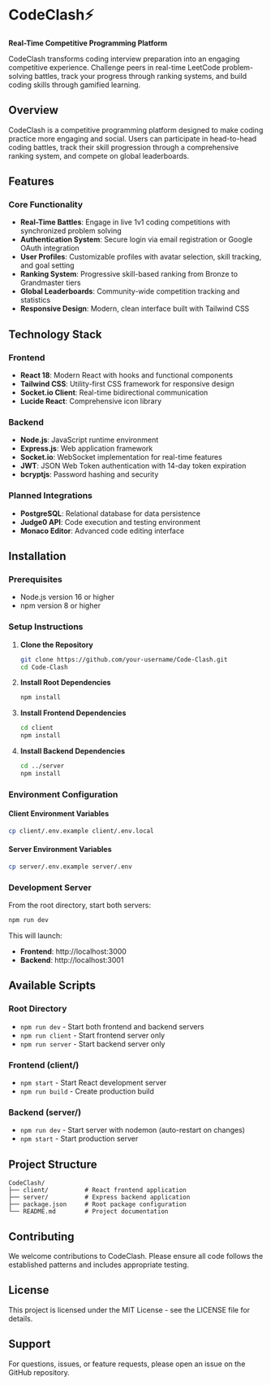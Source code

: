 # CodeClash⚡

**Real-Time Competitive Programming Platform**

CodeClash transforms coding interview preparation into an engaging competitive experience. Challenge peers in real-time LeetCode problem-solving battles, track your progress through ranking systems, and build coding skills through gamified learning.

## Overview

CodeClash is a competitive programming platform designed to make coding practice more engaging and social. Users can participate in head-to-head coding battles, track their skill progression through a comprehensive ranking system, and compete on global leaderboards.

## Features

### Core Functionality
- **Real-Time Battles**: Engage in live 1v1 coding competitions with synchronized problem solving
- **Authentication System**: Secure login via email registration or Google OAuth integration
- **User Profiles**: Customizable profiles with avatar selection, skill tracking, and goal setting
- **Ranking System**: Progressive skill-based ranking from Bronze to Grandmaster tiers
- **Global Leaderboards**: Community-wide competition tracking and statistics
- **Responsive Design**: Modern, clean interface built with Tailwind CSS

## Technology Stack

### Frontend
- **React 18**: Modern React with hooks and functional components
- **Tailwind CSS**: Utility-first CSS framework for responsive design
- **Socket.io Client**: Real-time bidirectional communication
- **Lucide React**: Comprehensive icon library

### Backend
- **Node.js**: JavaScript runtime environment
- **Express.js**: Web application framework
- **Socket.io**: WebSocket implementation for real-time features
- **JWT**: JSON Web Token authentication with 14-day token expiration
- **bcryptjs**: Password hashing and security

### Planned Integrations
- **PostgreSQL**: Relational database for data persistence
- **Judge0 API**: Code execution and testing environment
- **Monaco Editor**: Advanced code editing interface

## Installation

### Prerequisites
- Node.js version 16 or higher
- npm version 8 or higher

### Setup Instructions

1. **Clone the Repository**
   ```bash
   git clone https://github.com/your-username/Code-Clash.git
   cd Code-Clash
   ```

2. **Install Root Dependencies**
   ```bash
   npm install
   ```

3. **Install Frontend Dependencies**
   ```bash
   cd client
   npm install
   ```

4. **Install Backend Dependencies**
   ```bash
   cd ../server
   npm install
   ```

### Environment Configuration

#### Client Environment Variables
```bash
cp client/.env.example client/.env.local
```

#### Server Environment Variables
```bash
cp server/.env.example server/.env
```

### Development Server

From the root directory, start both servers:
```bash
npm run dev
```

This will launch:
- **Frontend**: http://localhost:3000
- **Backend**: http://localhost:3001

## Available Scripts

### Root Directory
- `npm run dev` - Start both frontend and backend servers
- `npm run client` - Start frontend server only
- `npm run server` - Start backend server only

### Frontend (client/)
- `npm start` - Start React development server
- `npm run build` - Create production build

### Backend (server/)
- `npm run dev` - Start server with nodemon (auto-restart on changes)
- `npm start` - Start production server

## Project Structure

```
CodeClash/
├── client/          # React frontend application
├── server/          # Express backend application
├── package.json     # Root package configuration
└── README.md        # Project documentation
```

## Contributing

We welcome contributions to CodeClash. Please ensure all code follows the established patterns and includes appropriate testing.

## License

This project is licensed under the MIT License - see the LICENSE file for details.

## Support

For questions, issues, or feature requests, please open an issue on the GitHub repository.
